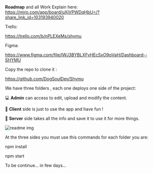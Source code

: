 **Roadmap** and all Work Explain here:
https://miro.com/app/board/uXjVPWDqHbU=/?share_link_id=103193940020

Trello:

https://trello.com/b/nPLEXeMs/shymu

Figma:

https://www.figma.com/file/IWJ3BYBLXFvHEcSxO9qVaH/Dashboard--SHYMU

Copy the repo to clone it :

https://github.com/DogSoulDev/Shymu

We have three folders , each one deploys one side of the project:

💻 **Admin** can access to edit, upload and modify the content.

🙋 **Client** side is just to use the app and have fun !

💾 **Server** side takes all the info and save it to use it for more things.

![readme img](https://user-images.githubusercontent.com/104593484/191543804-e92fd068-ed74-458d-84f0-09d4e5463d3f.png)

At the three sides you must use this commands for each folder you are:

npm install

npm start

To be continue... in few days...
